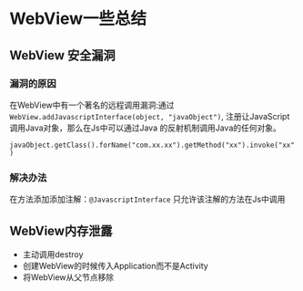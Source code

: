 # WebView一些总结

## WebView 安全漏洞

### 漏洞的原因

在WebView中有一个著名的远程调用漏洞:通过
`WebView.addJavascriptInterface(object, "javaObject")`,
注册让JavaScript调用Java对象，那么在Js中可以通过Java
的反射机制调用Java的任何对象。

`javaObject.getClass().forName("com.xx.xx").getMethod("xx").invoke("xx")`

### 解决办法

在方法添加添加注解：`@JavascriptInterface`
只允许该注解的方法在Js中调用


## WebView内存泄露

* 主动调用destroy
* 创建WebView的时候传入Application而不是Activity
* 将WebView从父节点移除


